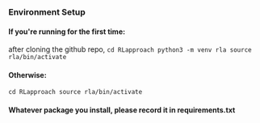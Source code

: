 ### Environment Setup
#### If you're running for the first time:
after cloning the github repo,
`
cd RLapproach
python3 -m venv rla
source rla/bin/activate
`
#### Otherwise:
`
cd RLapproach
source rla/bin/activate
`
#### Whatever package you install, please record it in requirements.txt